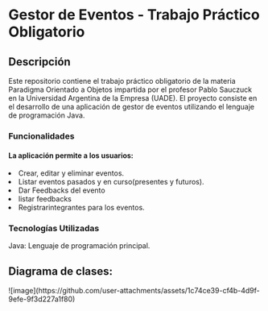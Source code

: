 <h1>Gestor de Eventos - Trabajo Práctico Obligatorio</h1>
<h2>Descripción</h2>
<p>Este repositorio contiene el trabajo práctico obligatorio de la materia Paradigma Orientado a Objetos impartida por el profesor Pablo Sauczuck en la Universidad Argentina de la Empresa (UADE). El proyecto consiste en el desarrollo de una aplicación de gestor de eventos utilizando el lenguaje de programación Java.</p>

<h3>Funcionalidades</h3>
<h4>La aplicación permite a los usuarios:</h4>
<div>
  <ln>
  <li>Crear, editar y eliminar eventos.</li>
  <li>Listar eventos pasados y en curso(presentes y futuros).</li>
  <li>Dar Feedbacks del evento </li>
  <li>listar feedbacks </li>
  <li>Registrarintegrantes para los eventos.</li>
  </ln>
</div>
<h3>Tecnologías Utilizadas</h3>
<p>Java: Lenguaje de programación principal.</p>
<div>
<h2>Diagrama de clases:</h2>
<img>![image](https://github.com/user-attachments/assets/1c74ce39-cf4b-4d9f-9efe-9f3d227a1f80)<img>
</div>
